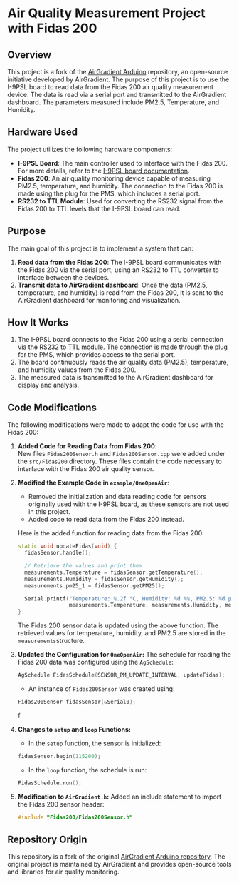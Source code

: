 # Air Quality Measurement Project with Fidas 200

## Overview

This project is a fork of the [AirGradient Arduino](https://github.com/airgradienthq/arduino) repository, an open-source initiative developed by AirGradient. The purpose of this project is to use the I-9PSL board to read data from the Fidas 200 air quality measurement device. The data is read via a serial port and transmitted to the AirGradient dashboard. The parameters measured include PM2.5, Temperature, and Humidity.

## Hardware Used

The project utilizes the following hardware components:
- **I-9PSL Board**: The main controller used to interface with the Fidas 200. For more details, refer to the [I-9PSL board documentation](https://www.airgradient.com/documentation/one-v9/#schematics).
- **Fidas 200**: An air quality monitoring device capable of measuring PM2.5, temperature, and humidity. The connection to the Fidas 200 is made using the plug for the PMS, which includes a serial port.
- **RS232 to TTL Module**: Used for converting the RS232 signal from the Fidas 200 to TTL levels that the I-9PSL board can read.

## Purpose

The main goal of this project is to implement a system that can:
1. **Read data from the Fidas 200**: The I-9PSL board communicates with the Fidas 200 via the serial port, using an RS232 to TTL converter to interface between the devices.
2. **Transmit data to AirGradient dashboard**: Once the data (PM2.5, temperature, and humidity) is read from the Fidas 200, it is sent to the AirGradient dashboard for monitoring and visualization.

## How It Works

1. The I-9PSL board connects to the Fidas 200 using a serial connection via the RS232 to TTL module. The connection is made through the plug for the PMS, which provides access to the serial port.
2. The board continuously reads the air quality data (PM2.5), temperature, and humidity values from the Fidas 200.
3. The measured data is transmitted to the AirGradient dashboard for display and analysis.

## Code Modifications

The following modifications were made to adapt the code for use with the Fidas 200:

1. **Added Code for Reading Data from Fidas 200**:  
   New files `Fidas200Sensor.h` and `Fidas200Sensor.cpp` were added under the `src/Fidas200` directory. These files contain the code necessary to interface with the Fidas 200 air quality sensor.

2. **Modified the Example Code in `example/OneOpenAir`**:  
   - Removed the initialization and data reading code for sensors originally used with the I-9PSL board, as these sensors are not used in this project.
   - Added code to read data from the Fidas 200 instead.

   Here is the added function for reading data from the Fidas 200:

   ```cpp
   static void updateFidas(void) {
     fidasSensor.handle();

     // Retrieve the values and print them
     measurements.Temperature = fidasSensor.getTemperature();
     measurements.Humidity = fidasSensor.getHumidity();
     measurements.pm25_1 = fidasSensor.getPM25();

     Serial.printf("Temperature: %.2f °C, Humidity: %d %%, PM2.5: %d µg/m³\n",
                   measurements.Temperature, measurements.Humidity, measurements.pm25_1);
   }
   ```
   The Fidas 200 sensor data is updated using the above function. The retrieved values for temperature, humidity, and PM2.5 are stored in the `measurements`structure.
3. **Updated the Configuration for `OneOpenAir`:**
   The schedule for reading the Fidas 200 data was configured using the `AgSchedule`:
   ```cpp
   AgSchedule FidasSchedule(SENSOR_PM_UPDATE_INTERVAL, updateFidas);
   ```
   - An instance of `Fidas200Sensor` was created using:
   ```cpp
   Fidas200Sensor fidasSensor(&Serial0);
   ```
   f
4. **Changes to `setup` and `loop` Functions:**
   - In the `setup` function, the sensor is initialized:
   ```cpp
   fidasSensor.begin(115200);
   ```
   - In the `loop` function, the schedule is run:
   ```cpp
   FidasSchedule.run();
   ```
5. **Modification to `AirGradient.h`:**
   Added an include statement to import the Fidas 200 sensor header:
   ```cpp
   #include "Fidas200/Fidas200Sensor.h"
   ```
## Repository Origin

This repository is a fork of the original [AirGradient Arduino repository](https://github.com/airgradienthq/arduino). The original project is maintained by AirGradient and provides open-source tools and libraries for air quality monitoring.